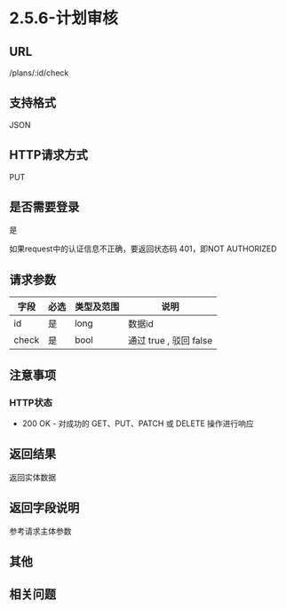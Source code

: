 # 2.5.6-计划审核

## URL

/plans/:id/check

## 支持格式

JSON

## HTTP请求方式

PUT

## 是否需要登录

是

如果request中的认证信息不正确，要返回状态码 401，即NOT AUTHORIZED

## 请求参数

字段 | 必选 | 类型及范围 | 说明
----|------|----------|-------------
id                  |   是   | long    | 数据id
check               |   是   | bool    | 通过 true , 驳回 false

## 注意事项

### HTTP状态

- 200 OK - 对成功的 GET、PUT、PATCH 或 DELETE 操作进行响应

## 返回结果

返回实体数据

## 返回字段说明

参考请求主体参数

## 其他

## 相关问题
